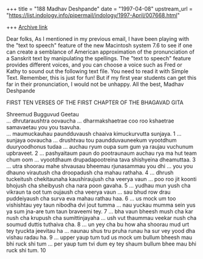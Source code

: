 +++
title = "188 Madhav Deshpande"
date = "1997-04-08"
upstream_url = "https://list.indology.info/pipermail/indology/1997-April/007668.html"

+++
[Archive link](https://list.indology.info/pipermail/indology/1997-April/007668.html)

Dear folks,
	As I mentioned in my previous email, I have been playing with the
"text to speech" feature of the new Macintosh system 7.6 to see if one can
create a semblance of American approximation of the pronunciation of a
Sanskrit text by manipulating the spellings.  The "text to speech" feature
provides different voices, and you can choose a voice such as Fred or
Kathy to sound out the following text file.  You need to read it with
Simple Text.  Remember, this is just for fun!  But if my first year
students can get this far in their pronunciation, I would not be unhappy. 
	All the best,
			Madhav Deshpande

FIRST TEN VERSES OF THE FIRST CHAPTER OF THE BHAGAVAD GITA


Shreemud Bugguvud Geetau   
...
dhrutaraushtra oovaucha
...
dharmakshaetrae coo roo kshaetrae samavaetau you you tsavuha.  
...
maumuckauhau paundduvaush chaaiva kimuckurvutta sunjaya. 1
...
sunjaya oovaucha
...
drushtvau tou paundduvauneekum vyootdhum duuryoodhonus tudaa
...
auchau ryum  oupa sum gum ya raujau vuchunum upbraveet.  2
...
pashyaitaum paun do pootraunaum auchau rya ma hut team chum oom
...
vyootdhaum drupadapootreina tava shishyeina dheamuttaa.  3
...
utra shoorau mahe shvausau bheemau rjunasammau you dhi
...
you you dhauno virautush cha droopadush cha mahau rathaha.  4
...
dhrush tuckeitush chekitaunaha kaushiraujush cha veerya vaun
...
poo roo jit koonti bhojush cha sheibyush cha nara poon gavaha.  5
...
yudhau mun yush cha vikraun ta oot tum oujaush cha veerya vaun
...
sau bhud row drau puddeiyaush cha surva eva mahau rathau haa.  6
...
us mock um too vishishtau yey taun nibodha dvi jout tumma
...
nau yuckau mumma sein yus ya sum jna-are tum taun braveemi tey.  7
...
bha vaun bheesh mush cha kar nush cha krupush cha sumittinjayaha
...
ush vut thaummau veekar nush cha soumud duttis tuthaiva cha.  8
...
un yey cha bu how aha shoorau mud urt tey tyuckta jeevitau ha
...
naunau shus tru pruha runau ha sur vey yood dha vishau radau ha.  9
...
upper yaup tum tud us mock um bullum bheesh mau bhi ruck shi tum
...
per yaup tum tvi dum ey tey shaum bullum bhee mau bhi ruck shi tum.  10






